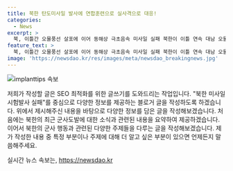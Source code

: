 ```yaml
---
title: 북한 탄도미사일 발사에 연합훈련으로 실사격으로 대응!
categories:
  - News
excerpt: >
  북, 이틀간 오물풍선 살포에 이어 동해상 극초음속 미사일 실패 북한이 이틀 연속 대남 오물풍선을 살포한 후, 동해상에서 미사일 발사를 시도했지만 실패한 것으로 추정됩니다. 이는 최근 북한의 군사도발 추세를 보여주며, 대남 방송과 해상 사격 훈련 등으로 대응하고 있습니다. 북한은 최근 복합도발 양상을 보여 6·25전쟁 74주년을 맞아 군사훈련을 강화하고 있습니다. 한미·한미일 연합훈련과 다양한 군사훈련이 진행 중에 있습니다.
feature_text: >
  북, 이틀간 오물풍선 살포에 이어 동해상 극초음속 미사일 실패 북한이 이틀 연속 대남 오물풍선을 살포한 후, 동해상에서 미사일 발사를 시도했지만 실패한 것으로 추정됩니다. 이는 최근 북한의 군사도발 추세를 보여주며, 대남 방송과 해상 사격 훈련 등으로 대응하고 있습니다. 북한은 최근 복합도발 양상을 보여 6·25전쟁 74주년을 맞아 군사훈련을 강화하고 있습니다. 한미·한미일 연합훈련과 다양한 군사훈련이 진행 중에 있습니다.
image: 'https://newsdao.kr/res/images/meta/newsdao_breakingnews.jpg'
---
```


<p><img src="https://newsdao.kr/res/images/meta/newsdao_breakingnews.jpg" alt="implanttips 속보" /></p>

<p>저희가 작성할 글은 SEO 최적화를 위한 글쓰기를 도와드리는 작업입니다. "북한 미사일 시험발사 실패"를 중심으로 다양한 정보를 제공하는 블로거 글을 작성하도록 하겠습니다. 위에서 제시해주신 내용을 바탕으로 다양한 정보를 담은 글을 작성해보겠습니다. 처음에는 북한의 최근 군사도발에 대한 소식과 관련된 내용을 요약하여 제공하겠습니다. 이어서 북한의 군사 행동과 관련된 다양한 주제들을 다루는 글을 작성해보겠습니다. 제가 작성한 내용 중 특정 부분이나 주제에 대해 더 알고 싶은 부분이 있으면 언제든지 말씀해주세요.</p>
실시간 뉴스 속보는, <a href="https://newsdao.kr" rel="dofollow">https://newsdao.kr</a>


